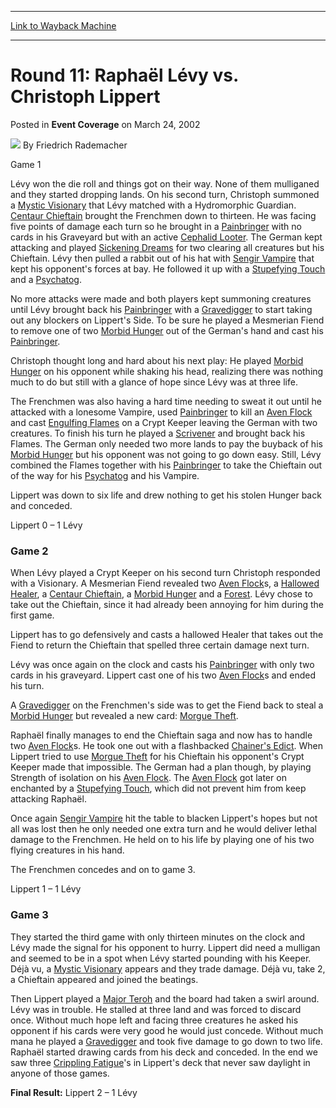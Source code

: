 
---
[Link to Wayback Machine](https://web.archive.org/web/20220812144322/https://magic.wizards.com/en/articles/archive/event-coverage/round-11-rapha%C3%ABl-l%C3%A9vy-vs-christoph-lippert-2002-03-24)

[_metadata_:author]:- "Friedrich Rademacher"
[_metadata_:description]:- "Game 1 Lévy won the die roll and things got on their way. None of them mulliganed and they started dropping lands. On his second turn, Christoph summoned a Mystic Visionary that Lévy matched with a Hydromorphic Guardian. Centaur Chieftain brought the Frenchmen down to thirteen. He was facing five points of damage each turn so he brought in a Painbringer with no cards in his"
[_metadata_:generator]:- "Drupal 7 (http://drupal.org)"
[_metadata_:node]:- "772126"
[_metadata_:publish_date]:- "2002-03-24"
[_metadata_:source]:- "div-main-content"
[_metadata_:title]:- "Round 11: Raphaël Lévy vs. Christoph Lippert"
[_metadata_:wayback_capture_timestamp]:- "2022-08-12 14:43:22"
[_metadata_:wayback_raw_url]:- "https://web.archive.org/web/20220812144322id_/https://magic.wizards.com/en/articles/archive/event-coverage/round-11-rapha%C3%ABl-l%C3%A9vy-vs-christoph-lippert-2002-03-24"
[_metadata_:wayback_url]:- "https://magic.wizards.com/en/articles/archive/event-coverage/round-11-rapha%C3%ABl-l%C3%A9vy-vs-christoph-lippert-2002-03-24"
---


Round 11: Raphaël Lévy vs. Christoph Lippert
============================================



 Posted in **Event Coverage**
 on March 24, 2002 






![](https://media.magic.wizards.com/styles/auth_small/public/generic-avatar-150_577.png)
By Friedrich Rademacher











Game 1 

Lévy won the die roll and things got on their way. None of them mulliganed and they started dropping lands. On his second turn, Christoph summoned a [Mystic Visionary](https://gatherer.wizards.com/Pages/Card/Details.aspx?name=Mystic+Visionary) that Lévy matched with a Hydromorphic Guardian. [Centaur Chieftain](https://gatherer.wizards.com/Pages/Card/Details.aspx?name=Centaur+Chieftain) brought the Frenchmen down to thirteen. He was facing five points of damage each turn so he brought in a [Painbringer](https://gatherer.wizards.com/Pages/Card/Details.aspx?name=Painbringer) with no cards in his Graveyard but with an active [Cephalid Looter](https://gatherer.wizards.com/Pages/Card/Details.aspx?name=Cephalid+Looter). The German kept attacking and played [Sickening Dreams](https://gatherer.wizards.com/Pages/Card/Details.aspx?name=Sickening+Dreams) for two clearing all creatures but his Chieftain. Lévy then pulled a rabbit out of his hat with [Sengir Vampire](https://gatherer.wizards.com/Pages/Card/Details.aspx?name=Sengir+Vampire) that kept his opponent's forces at bay. He followed it up with a [Stupefying Touch](https://gatherer.wizards.com/Pages/Card/Details.aspx?name=Stupefying+Touch) and a [Psychatog](https://gatherer.wizards.com/Pages/Card/Details.aspx?name=Psychatog). 

No more attacks were made and both players kept summoning creatures until Lévy brought back his [Painbringer](https://gatherer.wizards.com/Pages/Card/Details.aspx?name=Painbringer) with a [Gravedigger](https://gatherer.wizards.com/Pages/Card/Details.aspx?name=Gravedigger) to start taking out any blockers on Lippert's Side. To be sure he played a Mesmerian Fiend to remove one of two [Morbid Hunger](https://gatherer.wizards.com/Pages/Card/Details.aspx?name=Morbid+Hunger) out of the German's hand and cast his [Painbringer](https://gatherer.wizards.com/Pages/Card/Details.aspx?name=Painbringer).

Christoph thought long and hard about his next play: He played [Morbid Hunger](https://gatherer.wizards.com/Pages/Card/Details.aspx?name=Morbid+Hunger) on his opponent while shaking his head, realizing there was nothing much to do but still with a glance of hope since Lévy was at three life.

The Frenchmen was also having a hard time needing to sweat it out until he attacked with a lonesome Vampire, used [Painbringer](https://gatherer.wizards.com/Pages/Card/Details.aspx?name=Painbringer) to kill an [Aven Flock](https://gatherer.wizards.com/Pages/Card/Details.aspx?name=Aven+Flock) and cast [Engulfing Flames](https://gatherer.wizards.com/Pages/Card/Details.aspx?name=Engulfing+Flames) on a Crypt Keeper leaving the German with two creatures. To finish his turn he played a [Scrivener](https://gatherer.wizards.com/Pages/Card/Details.aspx?name=Scrivener) and brought back his Flames. The German only needed two more lands to pay the buyback of his [Morbid Hunger](https://gatherer.wizards.com/Pages/Card/Details.aspx?name=Morbid+Hunger) but his opponent was not going to go down easy. Still, Lévy combined the Flames together with his [Painbringer](https://gatherer.wizards.com/Pages/Card/Details.aspx?name=Painbringer) to take the Chieftain out of the way for his [Psychatog](https://gatherer.wizards.com/Pages/Card/Details.aspx?name=Psychatog) and his Vampire.

Lippert was down to six life and drew nothing to get his stolen Hunger back and conceded.

Lippert 0 – 1 Lévy

### Game 2

When Lévy played a Crypt Keeper on his second turn Christoph responded with a Visionary. A Mesmerian Fiend revealed two [Aven Flock](https://gatherer.wizards.com/Pages/Card/Details.aspx?name=Aven+Flock)s, a [Hallowed Healer](https://gatherer.wizards.com/Pages/Card/Details.aspx?name=Hallowed+Healer), a [Centaur Chieftain](https://gatherer.wizards.com/Pages/Card/Details.aspx?name=Centaur+Chieftain), a [Morbid Hunger](https://gatherer.wizards.com/Pages/Card/Details.aspx?name=Morbid+Hunger) and a [Forest](https://gatherer.wizards.com/Pages/Card/Details.aspx?name=Forest). Lévy chose to take out the Chieftain, since it had already been annoying for him during the first game.

Lippert has to go defensively and casts a hallowed Healer that takes out the Fiend to return the Chieftain that spelled three certain damage next turn.  

Lévy was once again on the clock and casts his [Painbringer](https://gatherer.wizards.com/Pages/Card/Details.aspx?name=Painbringer) with only two cards in his graveyard. Lippert cast one of his two [Aven Flock](https://gatherer.wizards.com/Pages/Card/Details.aspx?name=Aven+Flock)s and ended his turn. 

A [Gravedigger](https://gatherer.wizards.com/Pages/Card/Details.aspx?name=Gravedigger) on the Frenchmen's side was to get the Fiend back to steal a [Morbid Hunger](https://gatherer.wizards.com/Pages/Card/Details.aspx?name=Morbid+Hunger) but revealed a new card: [Morgue Theft](https://gatherer.wizards.com/Pages/Card/Details.aspx?name=Morgue+Theft).

Raphaël finally manages to end the Chieftain saga and now has to handle two [Aven Flock](https://gatherer.wizards.com/Pages/Card/Details.aspx?name=Aven+Flock)s. He took one out with a flashbacked [Chainer's Edict](https://gatherer.wizards.com/Pages/Card/Details.aspx?name=Chainer%27s+Edict). When Lippert tried to use [Morgue Theft](https://gatherer.wizards.com/Pages/Card/Details.aspx?name=Morgue+Theft) for his Chieftain his opponent's Crypt Keeper made that impossible. The German had a plan though, by playing Strength of isolation on his [Aven Flock](https://gatherer.wizards.com/Pages/Card/Details.aspx?name=Aven+Flock). The [Aven Flock](https://gatherer.wizards.com/Pages/Card/Details.aspx?name=Aven+Flock) got later on enchanted by a [Stupefying Touch](https://gatherer.wizards.com/Pages/Card/Details.aspx?name=Stupefying+Touch), which did not prevent him from keep attacking Raphaël. 

Once again [Sengir Vampire](https://gatherer.wizards.com/Pages/Card/Details.aspx?name=Sengir+Vampire) hit the table to blacken Lippert's hopes but not all was lost then he only needed one extra turn and he would deliver lethal damage to the Frenchmen. He held on to his life by playing one of his two flying creatures in his hand.

The Frenchmen concedes and on to game 3. 

Lippert 1 – 1 Lévy

### Game 3

They started the third game with only thirteen minutes on the clock and Lévy made the signal for his opponent to hurry. Lippert did need a mulligan and seemed to be in a spot when Lévy started pounding with his Keeper. Déjà vu, a [Mystic Visionary](https://gatherer.wizards.com/Pages/Card/Details.aspx?name=Mystic+Visionary) appears and they trade damage. Déjà vu, take 2, a Chieftain appeared and joined the beatings.

Then Lippert played a [Major Teroh](https://gatherer.wizards.com/Pages/Card/Details.aspx?name=Major+Teroh) and the board had taken a swirl around. Lévy was in trouble. He stalled at three land and was forced to discard once. Without much hope left and facing three creatures he asked his opponent if his cards were very good he would just concede. Without much mana he played a [Gravedigger](https://gatherer.wizards.com/Pages/Card/Details.aspx?name=Gravedigger) and took five damage to go down to two life. Raphaël started drawing cards from his deck and conceded. In the end we saw three [Crippling Fatigue](https://gatherer.wizards.com/Pages/Card/Details.aspx?name=Crippling+Fatigue)'s in Lippert's deck that never saw daylight in anyone of those games.

**Final Result:** Lippert 2 – 1 Lévy







